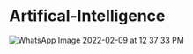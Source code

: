 # Artifical-Intelligence
![WhatsApp Image 2022-02-09 at 12 37 33 PM](https://user-images.githubusercontent.com/90109647/153247713-76c74147-ea4f-4768-a262-2b52ce8a7ab3.jpeg)
